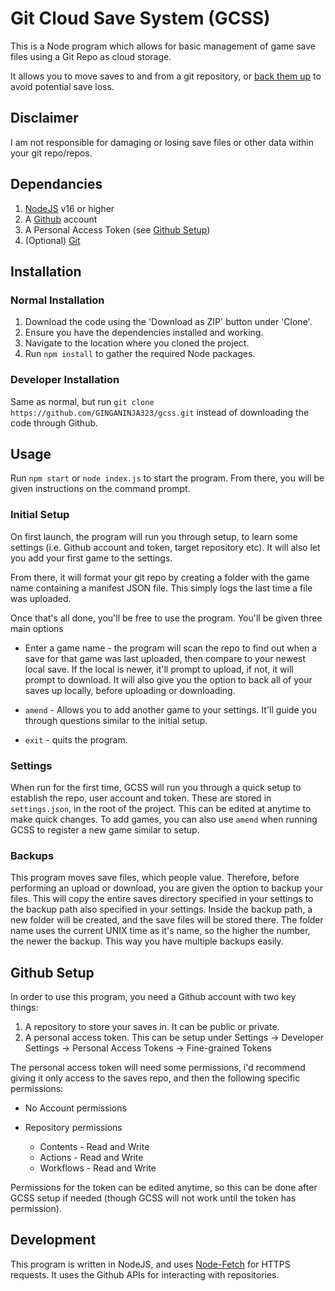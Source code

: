 # Git Cloud Save System (GCSS)

This is a Node program which allows for basic management of game save files using a Git Repo as cloud storage.

It allows you to move saves to and from a git repository, or [back them up](#backups) to avoid potential save loss.

## Disclaimer

I am not responsible for damaging or losing save files or other data within your git repo/repos.

## Dependancies

1. [NodeJS](https://nodejs.org/en/) v16 or higher
2. A [Github](https://github.com/) account 
3. A Personal Access Token (see [Github Setup](#github-setup))
4. (Optional) [Git](https://git-scm.com/download)

## Installation

### Normal Installation

1. Download the code using the 'Download as ZIP' button under 'Clone'.
2. Ensure you have the dependencies installed and working.
3. Navigate to the location where you cloned the project.
4. Run `npm install` to gather the required Node packages.

### Developer Installation

Same as normal, but run `git clone https://github.com/GINGANINJA323/gcss.git` instead of downloading the code through Github.

## Usage

Run `npm start` or `node index.js` to start the program. From there, you will be given instructions on the command prompt.

### Initial Setup

On first launch, the program will run you through setup, to learn some settings (i.e. Github account and token, target repository etc). It will also let you
add your first game to the settings.

From there, it will format your git repo by creating a folder with the game name containing a manifest JSON file. This simply logs the last time a file was uploaded.

Once that's all done, you'll be free to use the program. You'll be given three main options

* Enter a game name - the program will scan the repo to find out when a save for that game was last uploaded, then compare to your newest local save. If the local is newer, it'll prompt
to upload, if not, it will prompt to download. It will also give you the option to back all of your saves up locally, before uploading or downloading.

* `amend` - Allows you to add another game to your settings. It'll guide you through questions similar to the initial setup.

* `exit` - quits the program.

### Settings

When run for the first time, GCSS will run you through a quick setup to establish the repo, user account and token. These are stored in `settings.json`, in the root of
the project. This can be edited at anytime to make quick changes. To add games, you can also use `amend` when running GCSS to register a new game similar to setup.

### Backups

This program moves save files, which people value. Therefore, before performing an upload or download, you are given the option
to backup your files. This will copy the entire saves directory specified in your settings to the backup path also specified in your settings.
Inside the backup path, a new folder will be created, and the save files will be stored there. The folder name uses the current UNIX time as it's name,
so the higher the number, the newer the backup. This way you have multiple backups easily.

## Github Setup

In order to use this program, you need a Github account with two key things:

1. A repository to store your saves in. It can be public or private.
2. A personal access token. This can be setup under Settings -> Developer Settings -> Personal Access Tokens -> Fine-grained Tokens

The personal access token will need some permissions, i'd recommend giving it only access to the saves repo, and then the following specific permissions:

* No Account permissions

* Repository permissions
  * Contents - Read and Write
  * Actions - Read and Write
  * Workflows - Read and Write

Permissions for the token can be edited anytime, so this can be done after GCSS setup if needed (though GCSS will not work until the token has permission).

## Development

This program is written in NodeJS, and uses [Node-Fetch](https://github.com/node-fetch/node-fetch) for HTTPS requests. It uses the Github APIs for interacting
with repositories.
